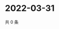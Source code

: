 # 2022-03-31

共 0 条

<!-- BEGIN WEIBO -->
<!-- 最后更新时间 Thu Mar 31 2022 21:23:55 GMT+0800 (China Standard Time) -->

<!-- END WEIBO -->
